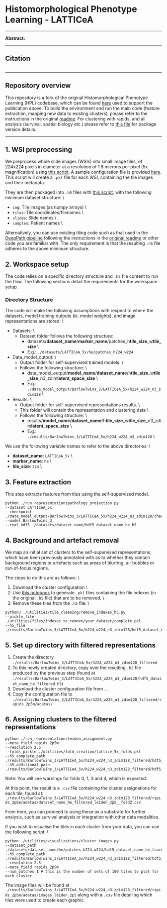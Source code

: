 # Histomorphological Phenotype Learning - LATTICeA

---

**Abstract:**


---

## Citation
```

```

---

## Repository overview

This repository is a fork of the original Histomorphological Phenotype Learning (HPL) codebase, which can be found [here](https://github.com/AdalbertoCq/Histomorphological-Phenotype-Learning) used to support the publication above. 
To build the environment and run the main code (feature extraction, mapping new data to existing clusters), please refer to the instructions in the original [readme](https://github.com/AdalbertoCq/Histomorphological-Phenotype-Learning/blob/master/README.md). For clustering with rapids, and all analysis (survival, spatial biology etc.) please refer to [this file](./requirements_analysis.txt) for package version details.

---

## 1. WSI preprocessing
We preprocess whole slide images (WSIs) into small image tiles, of 224x224 pixels in diameter at a resolution of 1.8 microns per pixel (5x magnification) using [this script](./utilities/tiling/tile_wsi.py). A sample configuration file is provided [here](./utilities/tiling/configs/tile_wsi_config.json). This script will create a ```.pkl``` file for each WSI, containing the tile images and their metadata. 

They are then packaged into ```.h5``` files with [this script](./utilities/tiling/make_hdf5.py), with the following minimum dataset structure: \
- `img`: Tile images (as numpy arrays) \
- `tiles`: Tile coordinates/filenames \
- `slides`: Slide names \
- `samples`: Patient names \ 

Alternatively, you can use existing tiling code such as that used in the [DeepPath pipeline](https://github.com/ncoudray/DeepPATH) following the instructions in the [original readme](https://github.com/AdalbertoCq/Histomorphological-Phenotype-Learning/blob/master/README.md) or other code you are familiar with. The only requirement is that the resulting ```.h5``` file adheres to the above minimum structure. 

## 2. Workspace setup
The code relies on a specific directory structure and ```.h5``` file content to run the flow. The following sections detail the requirements for the workspace setup.

### Directory Structure
The code will make the following assumptions with respect to where the datasets, model training outputs (ie. model weights), and image representations are stored: \

- Datasets: \
    - Dataset folder follows the following structure:
        - datasets/**dataset_name**/**marker_name**/patches_h**tile_size**_w**tile_size** \
        - E.g.: `./datasets/LATTICeA_5x/he/patches_h224_w224`
- Data_model_output: \
    - Output folder for self-supervised trained models. \
    - Follows the following structure: \
        - data_model_output/**model_name**/**dataset_name**/h**tile_size**_w**tile_size**_n3_zdim**latent_space_size** \
        - E.g.: `./data_model_output/BarlowTwins_3/LATTICeA_5x/h224_w224_n3_zdim128` \
- Results: \
    - Output folder for self-supervised representations results. \
    - This folder will contain the representation and clustering data \
    - Follows the following structure: \
        - results/**model_name**/**dataset_name**/h**tile_size**_w**tile_size**_n3_zdim**latent_space_size** \
        - E.g.: `./results/BarlowTwins_3/LATTICeA_5x/h224_w224_n3_zdim128` \

We use the following variable names to refer to the above directories: \
- **dataset_name**: `LATTICeA_5x` \
- **marker_name**: `he` \
- **tile_size**: `224` \

## 3. Feature extraction
This step extracts features from tiles using the self-supervised model. 

```
python ./run_representationspathology_projection.py 
--dataset LATTICeA_5x 
--checkpoint ./data_model_output/BarlowTwins_3/LATTICeA_5x/h224_w224_n3_zdim128/checkpoints/BarlowTwins_3.ckt
--model BarlowTwins_3 
--real_hdf5 ./datasets/dataset_name/hdf5_dataset_name_he.h5
```

## 4. Background and artefact removal
We map an initial set of clusters to the self-supervised representations, which have been previously annotated with as to whether they contain background regions or artefacts such as areas of blurring, air bubbles or out-of-focus regions. 

The steps to do this are as follows: \
1. Download the cluster configuration  \
2. Use [this notebook](./utilities/tile_cleaning/process_external_dataset_review_clusters.ipynb) to generate ```.pkl``` files containing the file indexes (in the original ```.h5``` file) that are to be removed. \
3. Remove these tiles from the ```.h5``` file: \

```
python3 ./utilities/tile_cleaning/remove_indexes_h5.py 
--pickle_file ./utilities/files/indexes_to_remove/your_dataset/complete.pkl 
--h5_file ./results/BarlowTwins_3/LATTICeA_5x/h224_w224_n3_zdim128/hdf5_dataset_name_he.h5 
```

## 5. Set up directory with filtered representations
1. Create the directory ```./results/BarlowTwins_3/LATTICeA_5x/h224_w224_n3_zdim128_filtered```
2. To this newly created directory, copy over the resulting ```.h5``` file produced by the previous step (found at ```./results/BarlowTwins_3/LATTICeA_5x/h224_w224_n3_zdim128/hdf5_dataset_name_he_filtered.h5```)
3. Download the cluster configuration file from ...
4. Copy the configuration file to ```./results/BarlowTwins_3/LATTICeA_5x/h224_w224_n3_zdim128_filtered/rapids_2p5m/adatas/```

## 6. Assigning clusters to the filtered representations
```
python ./run_representationsleiden_assignment.py 
--meta_field rapids_2p5m 
--resolution 2.5
--folds_pickle ./utilities/fold_creation/lattice_5x_folds.pkl 
--h5_complete_path ./results/BarlowTwins_3/LATTICeA_5x/h224_w224_n3_zdim128_filtered/hdf5_LATTICeA_5x_he_complete_filtered.h5 
--h5_additional_path ./results/BarlowTwins_3/LATTICeA_5x/h224_w224_n3_zdim128_filtered/hdf5_dataset_name_he_filtered.h5 
```
Note: You will see warnings for folds 0, 1, 3 and 4, which is expected. 

At this point, the result is a ```.csv``` file containing the cluster assignations for each tile, found at: \
```./results/BarlowTwins_3/LATTICeA_5x/h224_w224_n3_zdim128_filtered/rapids_2p5m/adatas/dataset_name_he_filtered_leiden_2p5__fold2.csv```

From here, you can proceed to using these as a substrate for further analysis, such as survival analysis or integration with other data modalities. 

If you wish to visualise the tiles in each cluster from your data, you can use the following script: \

```
python ./utilities/visualizations/cluster_images.py
--dataset_path ./datasets/dataset_name/he/patches_h224_w224/hdf5_dataset_name_he_train.h5
--h5_complete_path ./results/BarlowTwins_3/LATTICeA_5x/h224_w224_n3_zdim128_filtered/hdf5_test_file_he_filtered.h5
--resolution 2.5
--meta_field rapids_2p5m
--num_batches 1 # this is the number of sets of 100 tiles to plot for each cluster
```

The image files will be found at `./results/BarlowTwins_3/LATTICeA_5x/h224_w224_n3_zdim128_filtered/rapids_2p5m/adatas/images_leiden_2p5` along with a `.csv` file detailing which tiles were used to create each graphic. 
